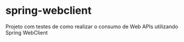 # spring-webclient
Projeto com testes de como realizar o consumo de Web APIs utilizando Spring WebClient
